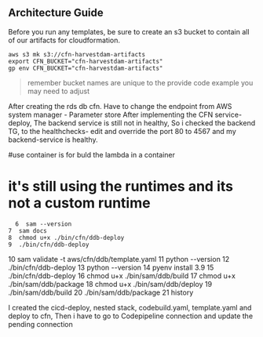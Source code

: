 ## Architecture Guide

Before you run any templates, be sure to create an s3 bucket to contain
all of our artifacts for cloudformation.

```
aws s3 mk s3://cfn-harvestdam-artifacts
export CFN_BUCKET="cfn-harvestdam-artifacts"
gp env CFN_BUCKET="cfn-harvestdam-artifacts"
```

> remember bucket names are unique to the provide code example you may need to adjust

After creating the rds db cfn. Have to change the endpoint from AWS system manager - Parameter store
After implementing the CFN service-deploy, The backend service is still not in healthy, So i checked the
backend TG, to the healthchecks- edit and override the port 80 to 4567 and my backend-service is healthy.

 #use container is for buld the lambda in a container
  # it's still using the runtimes and its not a custom runtime

      6  sam --version
    7  sam docs
    8  chmod u+x ./bin/cfn/ddb-deploy 
    9  ./bin/cfn/ddb-deploy 
   10  sam validate -t aws/cfn/ddb/template.yaml 
   11  python --version
   12  ./bin/cfn/ddb-deploy 
   13  python --version
   14  pyenv install 3.9
   15  ./bin/cfn/ddb-deploy 
   16  chmod u+x ./bin/sam/ddb/build
   17  chmod u+x ./bin/sam/ddb/package 
   18  chmod u+x ./bin/sam/ddb/deploy 
   19  ./bin/sam/ddb/build 
   20  ./bin/sam/ddb/package 
   21  history

   I created the cicd-deploy, nested stack, codebuild.yaml, template.yaml and deploy to cfn, Then i have to go to Codepipeline connection and update the pending connection